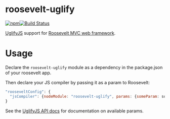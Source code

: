 roosevelt-uglify
===
[![npm](https://img.shields.io/npm/v/roosevelt-uglify.svg)](https://www.npmjs.com/package/roosevelt-uglify)[![Build Status](https://travis-ci.org/rooseveltframework/roosevelt-uglify.svg?branch=master)](https://travis-ci.org/rooseveltframework/roosevelt-uglify)

[UglifyJS](https://github.com/mishoo/UglifyJS2) support for [Roosevelt MVC web framework](https://github.com/rooseveltframework/roosevelt).

# Usage

Declare the `roosevelt-uglify` module as a dependency in the package.json of your roosevelt app.

Then declare your JS compiler by passing it as a param to Roosevelt:

```js
"rooseveltConfig": {
  "jsCompiler": {nodeModule: "roosevelt-uglify", params: {someParam: someValue}}
}
```

See the [UglifyJS API docs](https://github.com/mishoo/UglifyJS2#api-reference) for documentation on available params.
